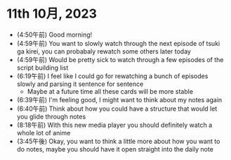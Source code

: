 # 11th 10月, 2023
- (4:50午前) Good morning!
- (4:59午前) You want to slowly watch through the next episode of tsuki ga kirei, you can probabaly rewatch some others later today
- (4:59午前) Would be pretty sick to watch through a few episodes of the script building list
- (6:19午前) I feel like I could go for rewatching a bunch of episodes slowly and parsing it sentence for sentence
  - Maybe at a future time all these cards will be more stable
- (6:39午前) I'm feeling good, I might want to think about my notes again
- (6:40午前) Think about how you could have a structure that would let you glide through notes
- (8:18午前) With this new media player you should definitely watch a whole lot of anime
- (3:45午後) Okay, you want to think a little more about how you want to do notes, maybe you should have it open straight into the daily note

